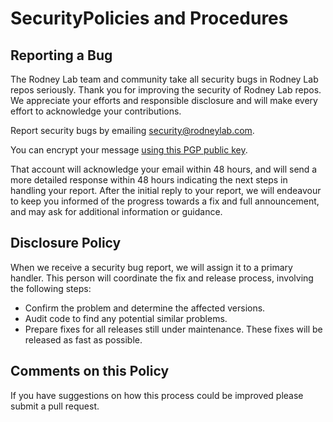 # SecurityPolicies and Procedures

## Reporting a Bug
The Rodney Lab team and community take all security bugs in Rodney Lab repos seriously. Thank you for improving the security of Rodney Lab repos. We appreciate your efforts and responsible disclosure and will make every effort to acknowledge your contributions.

Report security bugs by emailing security@rodneylab.com.

You can encrypt your message <a href="https://rodneylab.com/0xF3AC300FB4F159FE7827612473FCBF24CF9396A7-pub.asc">using this PGP public key</a>.

That account will acknowledge your email within 48 hours, and will send a more detailed response within 48 hours indicating the next steps in handling your report. After the initial reply to your report, we will endeavour to keep you informed of the progress towards a fix and full announcement, and may ask for additional information or guidance.

## Disclosure Policy
When we receive a security bug report, we will assign it to a primary handler. This person will coordinate the fix and release process, involving the following steps:

- Confirm the problem and determine the affected versions.
- Audit code to find any potential similar problems.
- Prepare fixes for all releases still under maintenance. These fixes will be released as fast as possible.

## Comments on this Policy
If you have suggestions on how this process could be improved please submit a pull request.

